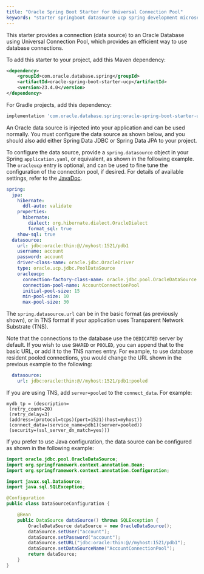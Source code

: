 ```yaml
---
title: "Oracle Spring Boot Starter for Universal Connection Pool"
keywords: "starter springboot datasource ucp spring development microservices development oracle database"
---
```


This starter provides a connection (data source) to an Oracle Database using Universal Connection Pool, which provides an efficient way
to use database connections.

To add this starter to your project, add this Maven dependency:

```xml
<dependency>
    <groupId>com.oracle.database.spring</groupId>
    <artifactId>oracle-spring-boot-starter-ucp</artifactId>
    <version>23.4.0</version>
</dependency>
```

For Gradle projects, add this dependency:

```gradle
implementation 'com.oracle.database.spring:oracle-spring-boot-starter-ucp:23.4.0'
```

An Oracle data source is injected into your application and can be used normally. You must configure
the data source as shown below, and you should also add either Spring Data JDBC or Spring Data JPA to your project.

To configure the data source, provide a `spring.datasource` object in your Spring `application.yaml`,
or equivalent, as shown in the following example.  The `oracleucp` entry is optional, and can be used
to fine tune the configuration of the connection pool, if desired.  For details of available settings,
refer to the [JavaDoc](https://docs.oracle.com/en/database/oracle/oracle-database/21/jjuar/oracle/ucp/jdbc/UCPDataSource.html).

```yaml
spring:
  jpa:
    hibernate:
      ddl-auto: validate
    properties:
      hibernate:
        dialect: org.hibernate.dialect.OracleDialect
        format_sql: true
    show-sql: true
  datasource:
    url: jdbc:oracle:thin:@//myhost:1521/pdb1
    username: account
    password: account
    driver-class-name: oracle.jdbc.OracleDriver
    type: oracle.ucp.jdbc.PoolDataSource
    oracleucp:
      connection-factory-class-name: oracle.jdbc.pool.OracleDataSource
      connection-pool-name: AccountConnectionPool
      initial-pool-size: 15
      min-pool-size: 10
      max-pool-size: 30
```

The `spring.datasource.url` can be in the basic format (as previously shown), or in TNS format if your application
uses Transparent Network Substrate (TNS).

Note that the connections to the database use the `DEDICATED` server by default.  If you wish to use `SHARED` or `POOLED`, you can append that to the basic URL, or add it to the TNS names entry.  For example, to use database resident pooled connections, you would change the URL shown in the previous example to the following:

```yaml
  datasource:
    url: jdbc:oracle:thin:@//myhost:1521/pdb1:pooled
```

If you are using TNS, add `server=pooled` to the `connect_data`. For example:

```text
mydb_tp = (description=
 (retry_count=20)
 (retry_delay=3)
 (address=(protocol=tcps)(port=1521)(host=myhost))
 (connect_data=(service_name=pdb1)(server=pooled))
 (security=(ssl_server_dn_match=yes)))
```

If you prefer to use Java configuration, the data source can be configured as shown in the following example:

```java
import oracle.jdbc.pool.OracleDataSource;
import org.springframework.context.annotation.Bean;
import org.springframework.context.annotation.Configuration;

import javax.sql.DataSource;
import java.sql.SQLException;

@Configuration
public class DataSourceConfiguration {

    @Bean
    public DataSource dataSource() throws SQLException {
        OracleDataSource dataSource = new OracleDataSource();
        dataSource.setUser("account");
        dataSource.setPassword("account");
        dataSource.setURL("jdbc:oracle:thin:@//myhost:1521/pdb1");
        dataSource.setDataSourceName("AccountConnectionPool");
        return dataSource;
    }
}
```
